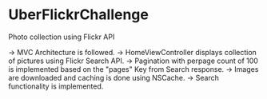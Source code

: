 # UberFlickrChallenge
Photo collection using Flickr API

-> MVC Architecture is followed.
-> HomeViewController displays collection of pictures using Flickr Search API.
-> Pagination with perpage count of 100 is implemented based on the "pages" Key from Search response.
-> Images are downloaded and caching is done using NSCache.
-> Search functionality is implemented.


